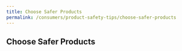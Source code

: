 ```yaml
---
title: Choose Safer Products
permalink: /consumers/product-safety-tips/choose-safer-products
---
```

## Choose Safer Products



